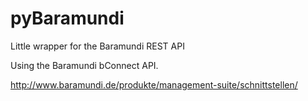 # pyBaramundi
Little wrapper for the Baramundi REST API

Using the Baramundi bConnect API.

http://www.baramundi.de/produkte/management-suite/schnittstellen/
